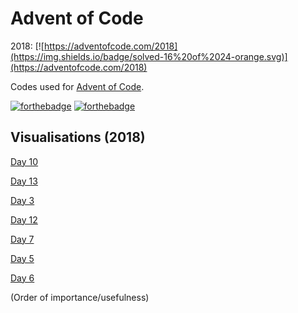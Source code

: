# Advent of Code

2018: [![https://adventofcode.com/2018](https://img.shields.io/badge/solved-16%20of%2024-orange.svg)](https://adventofcode.com/2018)

Codes used for [Advent of Code](http://adventofcode.com/ "Advent of Code").

[![forthebadge](https://forthebadge.com/images/badges/made-with-javascript.svg)](https://forthebadge.com) [![forthebadge](https://forthebadge.com/images/badges/uses-html.svg)](https://samleo8.github.io/AdventOfCode/)

## Visualisations (2018)
[Day 10](https://samleo8.github.io/AdventOfCode/2018/10.html "Day 10")

[Day 13](https://samleo8.github.io/AdventOfCode/2018/10.html "Day 13")

[Day 3](https://samleo8.github.io/AdventOfCode/2018/3.html "Day 3")

[Day 12](https://samleo8.github.io/AdventOfCode/2018/12.html "Day 12")

[Day 7](https://samleo8.github.io/AdventOfCode/2018/7.html "Day 7")

[Day 5](https://samleo8.github.io/AdventOfCode/2018/5.html "Day 5")

[Day 6](https://samleo8.github.io/AdventOfCode/2018/6.html "Day 6")

(Order of importance/usefulness)
